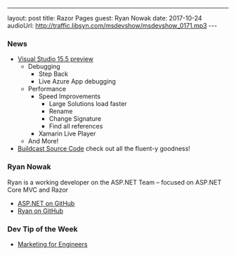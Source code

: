---
layout: post
title: Razor Pages
guest:  Ryan Nowak
date: 2017-10-24
audioUrl: http://traffic.libsyn.com/msdevshow/msdevshow_0171.mp3
--- 

### News

 - [Visual Studio 15.5 preview](https://blogs.msdn.microsoft.com/visualstudio/2017/10/11/visual-studio-2017-version-15-5-preview/)
   -   Debugging
       -   Step Back
       -   Live Azure App debugging
   -   Performance
       -   Speed Improvements
           -   Large Solutions load faster
           -   Rename
           -   Change Signature
           -   Find all references
       -   Xamarin Live Player
   -   And More!
 - [Buildcast Source Code](https://github.com/Microsoft/BuildCast) check out all the fluent-y goodness!

### Ryan Nowak

Ryan is a working developer on the ASP.NET Team – focused on ASP.NET Core MVC and Razor

 - [ASP.NET on GitHub](http://Github.com/asp.mvc)
 - [Ryan on GitHub](https://github.com/rynowak)

### Dev Tip of the Week

 - [Marketing for Engineers](https://github.com/LisaDziuba/Marketing-for-Engineers)